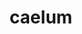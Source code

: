 ---
title: caelum
meaning: sky
ch: [seventeen]
pos: noun
stem: cael
genend: ī
abbgender: n.
abbgender2: neut.
gender: neuter
declension: second
six: y
---